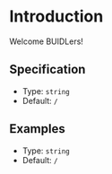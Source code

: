 # Introduction

Welcome BUIDLers!

## Specification

- Type: `string`
- Default: `/`

## Examples

- Type: `string`
- Default: `/`

